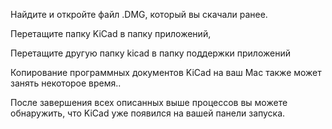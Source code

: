 Найдите и откройте файл .DMG, который вы скачали ранее.

Перетащите папку KiCad в папку приложений,

Перетащите другую папку kicad в папку поддержки приложений

Копирование программных документов KiCad на ваш Mac также может занять некоторое время..

После завершения всех описанных выше процессов вы можете обнаружить, что KiCad уже появился на вашей панели запуска.